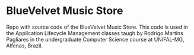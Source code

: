 # BlueVelvet Music Store

Repo with source code of the BlueVelvet Music Store. This code is used in the Application Lifecycle Management classes taugh by Rodrigo Martins Pagliares in the undergraduate Computer Science course at UNIFAL-MG, Alfenas, Brazil.

